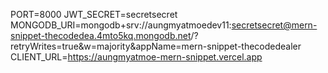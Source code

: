 PORT=8000
JWT_SECRET=secretsecret
MONGODB_URI=mongodb+srv://aungmyatmoedev11:secretsecret@mern-snippet-thecodedea.4mto5kq.mongodb.net/?retryWrites=true&w=majority&appName=mern-snippet-thecodedealer
CLIENT_URL=https://aungmyatmoe-mern-snippet.vercel.app